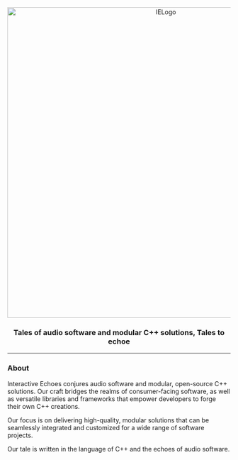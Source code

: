 <div align="center">
  <picture>
    <source media="(prefers-color-scheme: light)" srcset="https://github.com/mozahzah/IECore/raw/master/Resources/IE-Brand-Kit/IE-Logo-Banner-Alt-NoBg.png?">
    <source media="(prefers-color-scheme: dark)" srcset="https://github.com/mozahzah/IECore/raw/master/Resources/IE-Brand-Kit/IE-Logo-Banner-NoBg.png?">
  <img alt="IELogo" width="700">
  </picture>
  <h3>
   Tales of audio software and modular C++ solutions, Tales to echoe
  </h3>
</div>



---
### About

Interactive Echoes conjures audio software and modular, open-source C++ solutions. Our craft bridges the realms of consumer-facing software, as well as versatile libraries and frameworks that empower developers to forge their own C++ creations.

Our focus is on delivering high-quality, modular solutions that can be seamlessly integrated and customized for a wide range of software projects.

Our tale is written in the language of C++ and the echoes of audio software.
